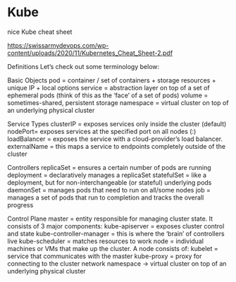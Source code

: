 # Kube

nice Kube cheat sheet

https://swissarmydevops.com/wp-content/uploads/2020/11/Kubernetes_Cheat_Sheet-2.pdf


Definitions
Let’s check out some terminology below:

Basic Objects
pod = container / set of containers + storage resources + unique IP + local options
service = abstraction layer on top of a set of ephemeral pods (think of this as the ‘face’ of a set of pods)
volume = sometimes-shared, persistent storage
namespace = virtual cluster on top of an underlying physical cluster

Service Types
clusterIP = exposes services only inside the cluster (default)
nodePort= exposes services at the specified port on all nodes (<node-ip>:<nodePort>)
loadBalancer = exposes the service with a cloud-provider’s load balancer.
externalName = this maps a service to endpoints completely outside of the cluster
  
Controllers
replicaSet = ensures a certain number of pods are running
deployment = declaratively manages a replicaSet
statefulSet = like a deployment, but for non-interchangeable (or stateful) underlying pods
daemonSet = manages pods that need to run on all/some nodes
job = manages a set of pods that run to completion and tracks the overall progress
  
Control Plane
master = entity responsible for managing cluster state. It consists of 3 major components:
kube-apiserver = exposes cluster control and state
kube-controller-manager = this is where the ‘brain’ of controllers live
kube-scheduler = matches resources to work
node = individual machines or VMs that make up the cluster. A node consists of:
kubelet = service that communicates with the master
kube-proxy = proxy for connecting to the cluster network
namespace -> virtual cluster on top of an underlying physical cluster
